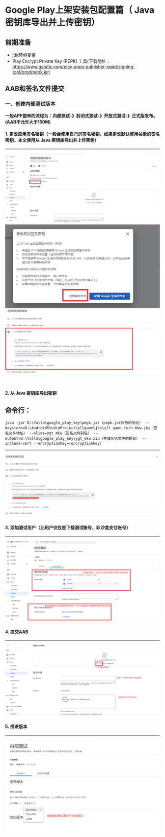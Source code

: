 # Google Play上架安装包配置篇（ Java 密钥库导出并上传密钥）

## 前期准备
- jdk环境变量
- Play Encrypt Private Key (PEPK) 工具(下载地址：https://www.gstatic.com/play-apps-publisher-rapid/signing-tool/prod/pepk.jar)
## AAB和签名文件提交
### 一、创建内部测试版本
**一般APP提审的流程为：内部测试-》封闭式测试-》开放式测试-》正式版发布。(AAB不允许大于150M)**
#### 1. 更改应用签名密钥（一般会使用自己的签名秘钥，如果更改默认使用谷歌的签名密钥。本文使用从 Java 密钥库导出并上传密钥）
---
![img.png](image/sign_info/img.png)
![img_1.png](image/sign_info/img_1.png)
![img_2.png](image/sign_info/img_2.png)
#### 2. 从 Java 密钥库导出密钥
命令行：
---
    java -jar D:\Yalla\google_play_key\pepk.jar（pepk.jar存放的地址） --keystore=D:\AndroidStudioProject\yllgame\jks\yll_game_tech_mkw.jks（签名文件地址） --alias=ygt_mkw（签名文件别名） --output=D:\Yalla\google_play_key\ygt_mkw.zip（生成签名文件的路劲） --include-cert --encryptionkey=(encryptionkey)
---
![img_3.png](image/sign_info/img_3.png)
#### 3. 添加测试用户（此用户仅仅是下载测试账号，非沙盒支付账号）
---
![img_4.png](image/sign_info/img_4.png)
#### 4. 提交AAB
---
![img_5.png](image/sign_info/img_5.png)
#### 5. 推进版本
---
![img_6.png](image/sign_info/img_6.png)
